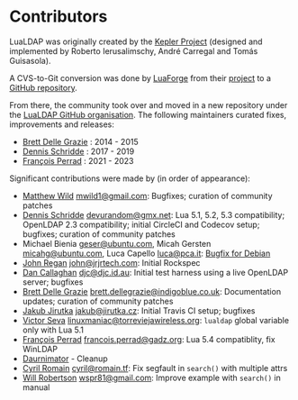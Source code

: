 
# Contributors

LuaLDAP was originally created by the [Kepler Project](http://www.keplerproject.org/)
 (designed and implemented by Roberto Ierusalimschy, Andr&eacute; Carregal and Tom&aacute;s Guisasola).

A CVS-to-Git conversion was done by [LuaForge](http://luaforge.net/)
from their [project](http://luaforge.net/projects/lualdap/)
to a [GitHub repository](https://github.com/luaforge/lualdap).

From there, the community took over and moved in a new repository
under the [LuaLDAP GitHub organisation](https://github.com/lualdap).
The following maintainers curated fixes, improvements and releases:

 * [Brett Delle Grazie](https://github.com/bdellegrazie) : 2014 - 2015
 * [Dennis Schridde](https://github.com/devurandom) : 2017 - 2019
 * [Fran&ccedil;ois Perrad](https://github.com/fperrad) : 2021 - 2023

Significant contributions were made by (in order of appearance):

 * [Matthew Wild](https://github.com/mwild1) <mwild1@gmail.com>: Bugfixes; curation of community patches
 * [Dennis Schridde](https://github.com/devurandom) <devurandom@gmx.net>: Lua 5.1, 5.2, 5.3 compatibility; OpenLDAP 2.3 compatibility; initial CircleCI and Codecov setup; bugfixes; curation of community patches
 * Michael Bienia <geser@ubuntu.com>, Micah Gersten <micahg@ubuntu.com>, Luca Capello <luca@pca.it>: [Bugfix for Debian](https://bugs.debian.org/cgi-bin/bugreport.cgi?bug=722175)
 * [John Regan](https://github.com/jprjr) <john@jrjrtech.com>: Initial Rockspec
 * [Dan Callaghan](https://github.com/danc86) <djc@djc.id.au>: Initial test harness using a live OpenLDAP server; bugfixes
 * [Brett Delle Grazie](https://github.com/bdellegrazie) <brett.dellegrazie@indigoblue.co.uk>: Documentation updates; curation of community patches
 * [Jakub Jirutka](https://github.com/jirutka) <jakub@jirutka.cz>: Initial Travis CI setup; bugfixes
 * [Victor Seva](https://github.com/linuxmaniac) <linuxmaniac@torreviejawireless.org>: `lualdap` global variable only with Lua 5.1
 * [Fran&ccedil;ois Perrad](https://github.com/fperrad) <francois.perrad@gadz.org>: Lua 5.4 compatiblity, fix WinLDAP
 * [Daurnimator](https://github.com/daurnimator) - Cleanup
 * [Cyril Romain](https://github.com/cyrilRomain) <cyril@romain.tf>: Fix segfault in `search()` with multiple attrs
 * [Will Robertson](https://github.com/wspr) <wspr81@gmail.com>: Improve example with `search()` in manual
